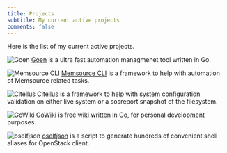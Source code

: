```yaml
---
title: Projects
subtitle: My current active projects
comments: false
---
```


Here is the list of my current active projects.

![Goen](/img/goen-logo.png)
[Goen](https://github.com/zerodayz/goen) is a ultra fast automation managmenet tool written in Go.

![Memsource CLI](/img/memsource-logo.png)
[Memsource CLI](https://github.com/unofficial-memsource/memsource-cli-client) is a framework to help with automation of Memsource related tasks.

![Citellus](/img/citellus-logo.png)
[Citellus](https://github.com/citellusorg/citellus) is a framework to help with system configuration validation on either live system or a sosreport snapshot of the filesystem.

![GoWiki](/img/gowiki-logo.png)
[GoWiki](https://github.com/zerodayz/gowiki) is free wiki written in Go, for personal development purposes.

![oselfjson](/img/oselfjson-logo.png)
[oselfjson](https://github.com/zerodayz/oselfjson) is a script to generate hundreds of convenient shell aliases for OpenStack client.
